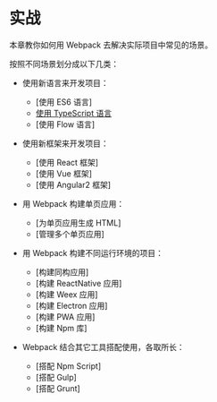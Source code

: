 # 实战
本章教你如何用 Webpack 去解决实际项目中常见的场景。

按照不同场景划分成以下几类：

- 使用新语言来开发项目：
     - [使用 ES6 语言]
     - [使用 TypeScript 语言](./使用TypeScript语言.md)
     - [使用 Flow 语言]
     
     
- 使用新框架来开发项目：
     - [使用 React 框架]
     - [使用 Vue 框架]
     - [使用 Angular2 框架]
     
     
- 用 Webpack 构建单页应用：
     - [为单页应用生成 HTML]
     - [管理多个单页应用]
     
     
- 用 Webpack 构建不同运行环境的项目：
     - [构建同构应用]
     - [构建 ReactNative 应用]
     - [构建 Weex 应用]
     - [构建 Electron 应用]
     - [构建 PWA 应用]
     - [构建 Npm 库]
     
     
- Webpack 结合其它工具搭配使用，各取所长：
     - [搭配 Npm Script]
     - [搭配 Gulp]
     - [搭配 Grunt]
     
     